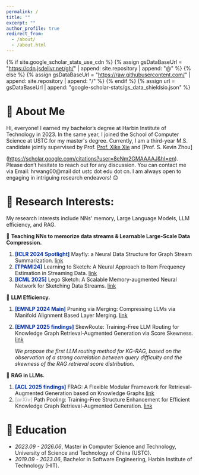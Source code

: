 ```yaml
---
permalink: /
title: ""
excerpt: ""
author_profile: true
redirect_from: 
  - /about/
  - /about.html
---
```


{% if site.google_scholar_stats_use_cdn %}
{% assign gsDataBaseUrl = "https://cdn.jsdelivr.net/gh/" | append: site.repository | append: "@" %}
{% else %}
{% assign gsDataBaseUrl = "https://raw.githubusercontent.com/" | append: site.repository | append: "/" %}
{% endif %}
{% assign url = gsDataBaseUrl | append: "google-scholar-stats/gs_data_shieldsio.json" %}

<span class='anchor' id='about-me'></span>
# 👋 About Me

Hi, everyone! I earned my bachelor’s degree at Harbin Institute of Technology in 2023. In the same year, I joined the School of Computer Science at USTC for my master's degree. Currently, I am a third-year M.S. candidate jointly supervised by Prof. [Prof. Xike Xie](http://staff.ustc.edu.cn/~xkxie/) and [Prof. S. Kevin Zhou]

(https://scholar.google.com/citations?user=8eNm2GMAAAAJ&hl=en). Please don’t hesitate to reach out for any discussion. You can contact me via Email: hrwang00@mail dot ustc dot edu dot cn. I am always open to engaging in intriguing research endeavors! 😊

# 📝 Research Interests:

My research interests include NNs' memory, Large Language Models, LLM efficiency, and RAG.

🎯 **Teaching NNs to memorize data streams & Learnable Large-Scale Data Compression.**

1. <span style="color:#002FA7;">**[ICLR 2024 Spotlight]**</span>  Mayfly: a Neural Data Structure for Graph Stream Summarization. <span>   [link](https://openreview.net/pdf?id=n7Sr8SW4bn)</span>
2. <span style="color:#002FA7;">**[TPAMI24]**</span>  Learning to Sketch: A Neural Approach to Item Frequency Estimation in Streaming Data. <span> [link](https://ieeexplore.ieee.org/abstract/document/10499867/) </span>
3. <span style="color:#002FA7;">**[ICML 2025]**</span>  Lego Sketch: A Scalable Memory-augmented Neural Network for Sketching Data Streams. <span> [link](https://openreview.net/forum?id=GPSmbdTZBm) </span>

🎯 **LLM Efficiency.**

1. <span style="color:#002FA7;">**[EMNLP 2024 Main]**</span> Pruning via Merging: Compressing LLMs via Manifold Alignment Based Layer Merging.  [link](https://arxiv.org/abs/2406.16330)
2. <span style="color:#002FA7;">**[EMNLP 2025 findings]**</span> SkewRoute: Training-Free LLM Routing for Knowledge Graph Retrieval-Augmented Generation via Score Skewness.  [link](https://arxiv.org/pdf/2505.23841)

    *We propose the first LLM routing method for KG-RAG, based on the observation of a strong correlation between query difficulty and the skewness of the RAG retrieval score distribution.*

🎯 **RAG in LLMs.**


1. <span style="color:#002FA7;">**[ACL 2025 findings]**</span> FRAG: A Flexible Modular Framework for Retrieval-Augmented Generation based on Knowledge Graphs <span> [link](https://arxiv.org/abs/2501.09957)</span>
2. <span style="color:#BEBEBE;">**[arXiv]**</span>  Path Pooling: Training-Free Structure Enhancement for Efficient Knowledge Graph Retrieval-Augmented Generation. [link](https://arxiv.org/abs/2503.05203)


# 📖 Education
- *2023.09 - 2026.06*, Master in Computer Science and Technology, University of Science and Technology of China (USTC).
- *2019.09 - 2023.06*, Bachelor in Software Engineering, Harbin Institute of Technology (HIT).
